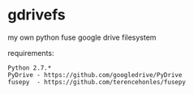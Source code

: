 gdrivefs
========

my own python fuse google drive filesystem

requirements:

	Python 2.7.*
	PyDrive - https://github.com/googledrive/PyDrive
	fusepy 	- https://github.com/terencehonles/fusepy
